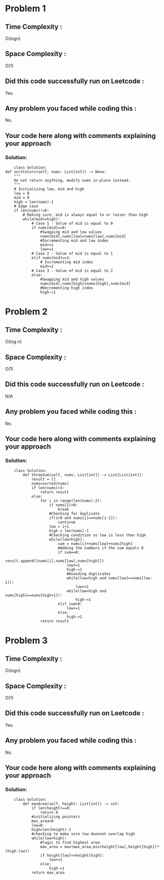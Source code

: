 # Problem 1
## Time Complexity :
O(logn)

## Space Complexity :
O(1)

## Did this code successfully run on Leetcode :
Yes.
## Any problem you faced while coding this :
No. 

## Your code here along with comments explaining your approach
### Solution:
        class Solution:
    def sortColors(self, nums: List[int]) -> None:
        """
        Do not return anything, modify nums in-place instead.
        """
        # Initializing low, mid and high
        low = 0
        mid = 0
        high = len(nums)-1
        # Edge case
        if len(nums)!=0:
            # Making sure, mid is always equal to or lesser than high
            while(mid<=high):
                # Case 1 - Value of mid is equal to 0
                if nums[mid]==0:
                    #Swapping mid and low values
                    nums[mid],nums[low]=nums[low],nums[mid]
                    #Incrementing mid and low index
                    mid+=1
                    low+=1
                # Case 2 - Value of mid is equal to 1
                elif nums[mid]==1:
                    # Incrementing mid index
                    mid+=1
                # Case 3 - Value of mid is equal to 2
                else:
                    #Swapping mid and high values
                    nums[mid],nums[high]=nums[high],nums[mid]
                    #Decrementing high index
                    high-=1
 # Problem 2
## Time Complexity : 
O(log   n)

## Space Complexity :
O(1)

## Did this code successfully run on Leetcode :
N/A

## Any problem you faced while coding this :
No. 

## Your code here along with comments explaining your approach
### Solution:
        class Solution:
            def threeSum(self, nums: List[int]) -> List[List[int]]:
                result = []
                nums=sorted(nums)
                if len(nums)<3:
                    return result
                else:
                    for i in range(len(nums)-2):
                        if nums[i]>0:
                            break
                        #Checking for duplicate
                        if(i>0 and nums[i]==nums[i-1]):
                            continue
                        low = i+1
                        high = len(nums)-1
                        #Checking condition so low is less than high
                        while(low<high):
                            sum = nums[i]+nums[low]+nums[high]
                            #Adding the numbers if the sum equals 0
                            if sum==0:
                                result.append([nums[i],nums[low],nums[high]])
                                low+=1
                                high-=1
                                #Avoiding duplicates
                                while(low<high and nums[low]==nums[low-1]):
                                    low+=1
                                while(low<high and nums[high]==nums[high+1]):
                                    high-=1
                            elif sum<0:
                                low+=1
                            else:
                                high-=1
                    return result

 # Problem 3
## Time Complexity : 
O(logn)

## Space Complexity :
O(1)

## Did this code successfully run on Leetcode :
Yes.

## Any problem you faced while coding this :
No. 

## Your code here along with comments explaining your approach
### Solution:
        class Solution:
            def maxArea(self, height: List[int]) -> int:
                if len(height)==0:
                    return 0
                #initializing pointers
                max_area=0
                low=0
                high=len(height)-1
                #checking to make sure low doesnot overlap high
                while(low<high):
                    #logic to find highest area
                    max_area = max(max_area,min(height[low],height[high])*(high-low))
                    if height[low]<=height[high]:
                        low+=1
                    else:
                        high-=1
                return max_area
